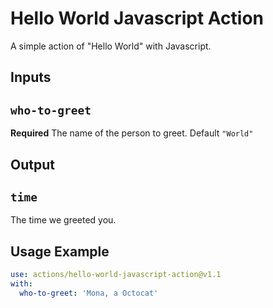 # Hello World Javascript Action
A simple action of "Hello World" with Javascript.

## Inputs

## `who-to-greet`
**Required** The name of the person to greet. Default `"World"`

## Output

## `time`
The time we greeted you.

## Usage Example

```yaml
use: actions/hello-world-javascript-action@v1.1
with:
  who-to-greet: 'Mona, a Octocat'
```